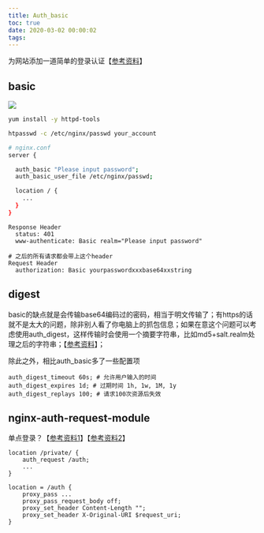 ```yaml
---
title: Auth_basic
toc: true
date: 2020-03-02 00:00:02
tags:
---
```


为网站添加一道简单的登录认证【[参考资料](https://blog.csdn.net/bbwangj/article/details/82817874)】


## basic
![](https://img-blog.csdn.net/20180922213917499?watermark/2/text/aHR0cHM6Ly9ibG9nLmNzZG4ubmV0L2Jid2FuZ2o=/font/5a6L5L2T/fontsize/400/fill/I0JBQkFCMA==/dissolve/70)
```sh
yum install -y httpd-tools

htpasswd -c /etc/nginx/passwd your_account 

# nginx.conf
server {

  auth_basic "Please input password";
  auth_basic_user_file /etc/nginx/passwd;

  location / {
    ...
  }
}
```

```
Response Header
  status: 401
  www-authenticate: Basic realm="Please input password"

# 之后的所有请求都会带上这个header
Request Header
  authorization: Basic yourpasswordxxxbase64xxstring
```

## digest
basic的缺点就是会传输base64编码过的密码，相当于明文传输了；有https的话就不是太大的问题，除非别人看了你电脑上的抓包信息；如果在意这个问题可以考虑使用auth_digest，这样传输时会使用一个摘要字符串，比如md5+salt.realm处理之后的字符串；【[参考资料](https://www.nginx.com/resources/wiki/modules/auth_digest/)】；

除此之外，相比auth_basic多了一些配置项
```nginx
auth_digest_timeout 60s; # 允许用户输入的时间
auth_digest_expires 1d; # 过期时间 1h, 1w, 1M, 1y
auth_digest_replays 100; # 请求100次资源后失效
```

## nginx-auth-request-module
单点登录？【[参考资料1](http://nginx.org/en/docs/http/ngx_http_auth_request_module.html)】【[参考资料2](https://www.cnblogs.com/vipzhou/p/8420808.html)】
```nginx
location /private/ {
    auth_request /auth;
    ...
}

location = /auth {
    proxy_pass ...
    proxy_pass_request_body off;
    proxy_set_header Content-Length "";
    proxy_set_header X-Original-URI $request_uri;
}
```
